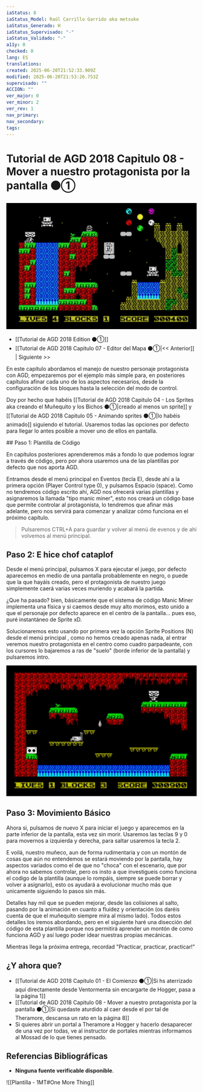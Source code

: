 ```yaml
---
iaStatus: 8
iaStatus_Model: Raúl Carrillo Garrido aka metsuke
iaStatus_Generado: H
iaStatus_Supervisado: "-"
iaStatus_Validado: "-"
a11y: 0
checked: 0
lang: ES
translations: 
created: 2025-06-20T21:52:33.909Z
modified: 2025-06-20T21:53:26.753Z
supervisado: ""
ACCION: ""
ver_major: 0
ver_minor: 2
ver_rev: 1
nav_primary: 
nav_secondary: 
tags:
---
```

# Tutorial de AGD 2018 Capitulo 08 - Mover a nuestro protagonista por la pantalla ⚫①

![La iconica pantalla de la cascada](PublicBrain/_resources/b8997349c974172658a41b4545387749_MD5.jpg)

* [[Tutorial de AGD 2018 Edition ⚫①]]
* [[Tutorial de AGD 2018 Capitulo 07 - Editor del Mapa ⚫①|<< Anterior]] | Siguiente >>

En este capítulo abordamos el manejo de nuestro personaje protagonista con AGD, empezaremos por el ejemplo más simple para, en posteriores capítulos afinar cada uno de los aspectos necesarios, desde la configuración de los bloques hasta la selección del modo de control.

Doy por hecho que habéis [[Tutorial de AGD 2018 Capitulo 04 - Los Sprites aka creando el Muñequito y los Bichos ⚫①|creado al menos un sprite]] y [[Tutorial de AGD 2018 Capitulo 05 - Animando sprites ⚫①|lo habéis animado]] siguiendo el tutorial. Usaremos todas las opciones por defecto para llegar lo antes posible a mover uno de ellos en pantalla.

## Paso 1: Plantilla de Código

En capítulos posteriores aprenderemos más a fondo lo que podemos lograr a través de código, pero por ahora usaremos una de las plantillas por defecto que nos aporta AGD.

Entramos desde el menú principal en Eventos (tecla E), desde ahí a la primera opción (Player Control type 0), y pulsamos Espacio (space). Como no tendremos código escrito ahí, AGD nos ofrecerá varias plantillas y asignaremos la llamada "tipo manic miner", esto nos creará un código base que permite controlar al protagonista, lo tendremos que afinar más adelante, pero nos servirá para comenzar y analizar cómo funciona en el próximo capítulo.

>Pulsaremos CTRL+A para guardar y volver al menú de evenos y de ahi volvemos al menú principal.

## Paso 2: E hice chof cataplof

Desde el menú principal, pulsamos X para ejecutar el juego, por defecto aparecemos en medio de una pantalla probablemente en negro, o puede que la que hayáis creado, pero el protagonista de nuestro juego simplemente caerá varias veces muriendo y acabará la partida.

¿Que ha pasado? bien, básicamente que el sistema de código Manic Miner implementa una física y si caemos desde muy alto morimos, esto unido a que el personaje por defecto aparece en el centro de la pantalla... pues eso, puré instantáneo de Sprite xD.

Solucionaremos esto usando por primera vez la opción Sprite Positions (N) desde el menú principal , como no hemos creado apenas nada, al entrar veremos nuestro protagonista en el centro como cuadro parpadeante, con los cursores lo bajaremos a ras de "suelo" (borde inferior de la pantalla) y pulsaremos intro.


![Una de las pantallas de la caverna en JBA](PublicBrain/_resources/0deb0b7ab3e2c4c0f4e5a28e861e92d9_MD5.jpeg)
  
## Paso 3: Movimiento Básico

Ahora si, pulsamos de nuevo X para iniciar el juego y aparecemos en la parte inferior de la pantalla, esta vez sin morir. Usaremos las teclas 9 y 0 para movernos a izquierda y derecha, para saltar usaremos la tecla 2.

E voilá, nuestro muñeco, aun de forma rudimentaria y con un montón de cosas que aún no entendemos se estará moviendo por la pantalla, hay aspectos variados como el de que no "choca" con el escenario, que por ahora no sabemos controlar, pero os insto a que investigueis como funciona el codigo de la plantilla (aunque lo rompáis, siempre se puede borrar y volver a asignarlo), esto os ayudará a evolucionar mucho más que unicamente siguiendo lo pasos sin más.

Detalles hay mil que se pueden mejorar, desde las colisiones al salto, pasando por la animación en cuanto a fluidez y orientación (os daréis cuenta de que el muñequito siempre mira al mismo lado). Todos estos detalles los iremos abordando, pero en el siguiente haré una disección del código de esta plantilla porque nos permitirá aprender un montón de como funciona AGD y así luego poder idear nuestras propias mecánicas.

Mientras llega la próxima entrega, recordad "Practicar, practicar, practicar!"

## ¿Y ahora que?

* [[Tutorial de AGD 2018 Capitulo 01 - El Comienzo ⚫①|Si hs aterrizado aquí directamente desde Ventormenta sin encargarte de Hogger, pasa a la página 1]]
* [[Tutorial de AGD 2018 Capitulo 08 - Mover a nuestro protagonista por la pantalla ⚫①|Si quedaste aturdido al caer desde el por tal de Theramore, descansa un rato en la página 8]]
* Si quieres abrir un portal a Theramore a Hogger y hacerlo desaparecer de una vez por todas, ve al instructor de portales mientras informamos al Mossad de lo que tienes pensado.

## Referencias Bibliográficas

- **Ninguna fuente verificable disponible**.  

![[Plantilla - 1MT#One More Thing]]